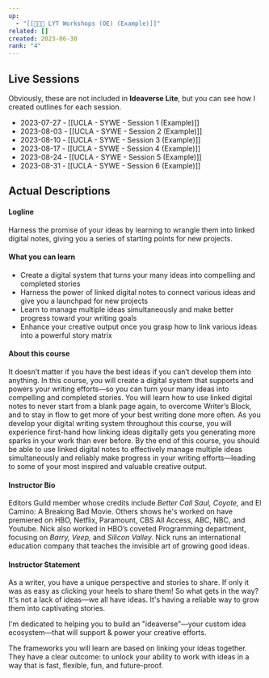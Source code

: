 ```yaml
---
up:
  - "[[👨🏻‍🏫 LYT Workshops (OE) (Example)]]"
related: []
created: 2023-06-30
rank: "4"
---
```


## Live Sessions
Obviously, these are not included in **Ideaverse Lite**, but you can see how I created outlines for each session.

- 2023-07-27 - [[UCLA - SYWE - Session 1 (Example)]]
- 2023-08-03 - [[UCLA - SYWE - Session 2 (Example)]]
- 2023-08-10 - [[UCLA - SYWE - Session 3 (Example)]]
- 2023-08-17 - [[UCLA - SYWE - Session 4 (Example)]]
- 2023-08-24 - [[UCLA - SYWE - Session 5 (Example)]]
- 2023-08-31 - [[UCLA - SYWE - Session 6 (Example)]]

## Actual Descriptions
#### Logline

Harness the promise of your ideas by learning to wrangle them into linked digital notes, giving you a series of starting points for new projects.

#### What you can learn

- Create a digital system that turns your many ideas into compelling and completed stories
- Harness the power of linked digital notes to connect various ideas and give you a launchpad for new projects
- Learn to manage multiple ideas simultaneously and make better progress toward your writing goals
- Enhance your creative output once you grasp how to link various ideas into a powerful story matrix

#### About this course

It doesn’t matter if you have the best ideas if you can’t develop them into anything. In this course, you will create a digital system that supports and powers your writing efforts—so you can turn your many ideas into compelling and completed stories. You will learn how to use linked digital notes to never start from a blank page again, to overcome Writer’s Block, and to stay in flow to get more of your best writing done more often. As you develop your digital writing system throughout this course, you will experience first-hand how linking ideas digitally gets you generating more sparks in your work than ever before. By the end of this course, you should be able to use linked digital notes to effectively manage multiple ideas simultaneously and reliably make progress in your writing efforts—leading to some of your most inspired and valuable creative output.

#### Instructor Bio

Editors Guild member whose credits include _Better Call Saul, Coyote,_ and El Camino: A Breaking Bad Movie. Others shows he's worked on have premiered on HBO, Netflix, Paramount, CBS All Access, ABC, NBC, and Youtube. Nick also worked in HBO’s coveted Programming department, focusing on _Barry, Veep,_ and _Silicon Valley._ Nick runs an international education company that teaches the invisible art of growing good ideas.

#### Instructor Statement

As a writer, you have a unique perspective and stories to share. If only it was as easy as clicking your heels to share them! So what gets in the way? It's not a lack of ideas—we all have ideas. It's having a reliable way to grow them into captivating stories.

I'm dedicated to helping you to build an "ideaverse"—your custom idea ecosystem—that will support & power your creative efforts. ‍

The frameworks you will learn are based on linking your ideas together. They have a clear outcome: to unlock your ability to work with ideas in a way that is fast, flexible, fun, and future-proof.




